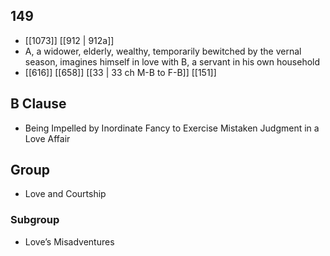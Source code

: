 ## 149
- [[1073]] [[912 | 912a]] 
- A, a widower, elderly, wealthy, temporarily bewitched by the vernal season, imagines himself in love with B, a servant in his own household
- [[616]] [[658]] [[33 | 33 ch M-B to F-B]] [[151]] 

## B Clause
- Being Impelled by Inordinate Fancy to Exercise Mistaken Judgment in a Love Affair

## Group
- Love and Courtship

### Subgroup
- Love’s Misadventures

